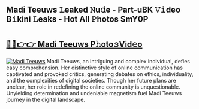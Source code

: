 ## Madi Teeuws 𝙻eaked 𝙽u𝚍e - Part-uBK 𝚅𝚒deo B𝚒kini 𝙻eaks - Hot All 𝙿hotos SmY0P

# <h2><a href="http://ld74r7c.urlbe.top/?page=Madi+Teeuws">🔗🔗👉👉 Madi Teeuws P𝚑oto𝚜Vid𝚎o</a></h2>

[![Madi Teeuws](https://i.imgur.com/eBuTRDB.gif)](http://ld74r7c.urlbe.top/?page=Madi+Teeuws)
Madi Teeuws, an intriguing and complex individual, defies easy comprehension. Her distinctive style of online communication has captivated and provoked critics, generating debates on ethics, individuality, and the complexities of digital societies. Though her future plans are unclear, her role in redefining the online community is unquestionable. Unyielding determination and undeniable magnetism fuel Madi Teeuws journey in the digital landscape.
